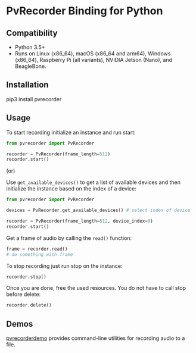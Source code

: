 # PvRecorder Binding for Python

## Compatibility

- Python 3.5+
- Runs on Linux (x86_64), macOS (x86_64 and arm64), Windows (x86_64), Raspberry Pi (all variants), NVIDIA Jetson (Nano), and BeagleBone.

## Installation

pip3 install pvrecorder

## Usage

To start recording initialize an instance and run start:

```python
from pvrecorder import PvRecorder

recorder = PvRecorder(frame_length=512)
recorder.start()
```

(or)

Use `get_available_devices()` to get a list of available devices and then initialize the instance based on the index of a device:

```python
from pvrecorder import PvRecorder

devices = PvRecorder.get_available_devices() # select index of device

recorder = PvRecorder(frame_length=512, device_index=0)
recorder.start()
```

Get a frame of audio by calling the `read()` function:

```python
frame = recorder.read()
# do something with frame
```

To stop recording just run stop on the instance:

```python
recorder.stop()
```

Once you are done, free the used resources. You do not have to call stop before delete:

```python
recorder.delete()
```

## Demos

[pvrecorderdemo](https://pypi.org/project/pvrecorderdemo/) provides command-line utilities for recording audio to a file.
